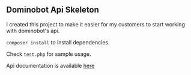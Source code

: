 Dominobot Api Skeleton
-

I created this project to make it easier for my customers to start working with dominobot's api.<br/>

`composer install` to install dependencies.

Check `test.php` for sample usage.

Api documentation is available [here](https://dominobot.ir/api) 
